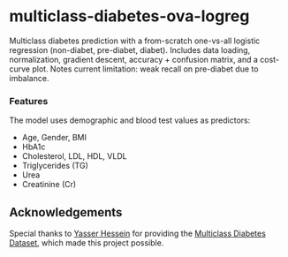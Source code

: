 # multiclass-diabetes-ova-logreg
Multiclass diabetes prediction with a from-scratch one-vs-all logistic regression (non-diabet, pre-diabet, diabet). Includes data loading, normalization, gradient descent, accuracy + confusion matrix, and a cost-curve plot. Notes current limitation: weak recall on pre-diabet due to imbalance.

### Features
The model uses demographic and blood test values as predictors:
- Age, Gender, BMI
- HbA1c
- Cholesterol, LDL, HDL, VLDL
- Triglycerides (TG)
- Urea
- Creatinine (Cr)

## Acknowledgements
Special thanks to [Yasser Hessein](https://www.kaggle.com/yasserhessein) for providing the
[Multiclass Diabetes Dataset](https://www.kaggle.com/datasets/yasserhessein/multiclass-diabetes-dataset),
which made this project possible.
